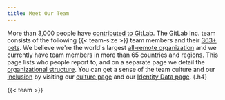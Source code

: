```yaml
---
title: Meet Our Team
---
```


More than 3,000 people have [contributed to GitLab](https://about.gitlab.com/community/contribute/). The GitLab Inc. team consists of
the following {{< team-size >}} team members and their [363+ pets](https://about.gitlab.com/company/team-pets/). We
believe we're the world's largest [all-remote organization](/handbook/company/culture/all-remote/) and we currently have team
members in more than 65 countries and regions. This page lists who people report to, and on a separate page we detail
the [organizational structure](/handbook/company/structure/). You can get a sense of the team culture and our
[inclusion](/handbook/company/culture/inclusion/) by visiting our [culture page](/handbook/company/culture/) and our
[Identity Data page](/handbook/company/culture/inclusion/identity-data/).
{.h4}

{{< team >}}
